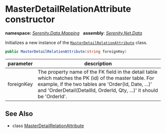 # MasterDetailRelationAttribute constructor
**namespace:** *[Serenity.Data.Mapping](../../README.md#serenity.data.mapping-namespace)*   **assembly**: *[Serenity.Net.Data](../../README.md)*

Initializes a new instance of the [`MasterDetailRelationAttribute`](../MasterDetailRelationAttribute.md) class.

```csharp
public MasterDetailRelationAttribute(string foreignKey)
```

| parameter | description |
| --- | --- |
| foreignKey | The property name of the FK field in the detail table which matches the PK (id) of the master table. For example, if the two tables are 'Order(Id, Date, ...)' and 'OrderDetail(DetailId, OrderId, Qty, ...)' it should be 'OrderId'. |

## See Also

* class [MasterDetailRelationAttribute](../MasterDetailRelationAttribute.md)